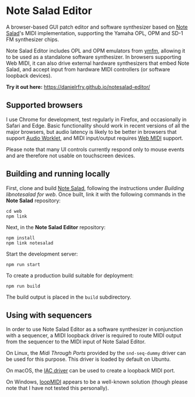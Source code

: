 # Note Salad Editor

A browser-based GUI patch editor and software synthesizer based on [Note Salad](https://github.com/danielrfry/notesalad)'s MIDI implementation, supporting the Yamaha OPL, OPM and SD-1 FM synthesizer chips.

Note Salad Editor includes OPL and OPM emulators from [ymfm](https://github.com/aaronsgiles/ymfm/), allowing it to be used as a standalone software synthesizer. In browsers supporting Web MIDI, it can also drive external hardware synthesizers that embed Note Salad, and accept input from hardware MIDI controllers (or software loopback devices).

**Try it out here:** https://danielrfry.github.io/notesalad-editor/

## Supported browsers

I use Chrome for development, test regularly in Firefox, and occasionally in Safari and Edge. Basic functionality should work in recent versions of all the major browsers, but audio latency is likely to be better in browsers that support [Audio Worklet](https://caniuse.com/mdn-api_audioworklet), and MIDI input/output requires [Web MIDI](https://caniuse.com/midi) support.

Please note that many UI controls currently respond only to mouse events and are therefore not usable on touchscreen devices.

## Building and running locally

First, clone and build [Note Salad](https://github.com/danielrfry/notesalad), following the instructions under _Building libnotesalad for web_. Once built, link it with the following commands in the **Note Salad** repository:

```
cd web
npm link
```

Next, in the **Note Salad Editor** repository:

```
npm install
npm link notesalad
```

Start the development server:

```
npm run start
```

To create a production build suitable for deployment:

```
npm run build
```

The build output is placed in the `build` subdirectory.

## Using with sequencers

In order to use Note Salad Editor as a software synthesizer in conjunction with a sequencer, a MIDI loopback driver is required to route MIDI output from the sequencer to the MIDI input of Note Salad Editor.

On Linux, the _Midi Through Ports_ provided by the `snd-seq-dummy` driver can be used for this purpose. This driver is loaded by default on Ubuntu.

On macOS, the [IAC driver](https://support.apple.com/guide/audio-midi-setup/ams1013/mac) can be used to create a loopback MIDI port.

On Windows, [loopMIDI](https://www.tobias-erichsen.de/software/loopmidi.html) appears to be a well-known solution (though please note that I have not tested this personally).
